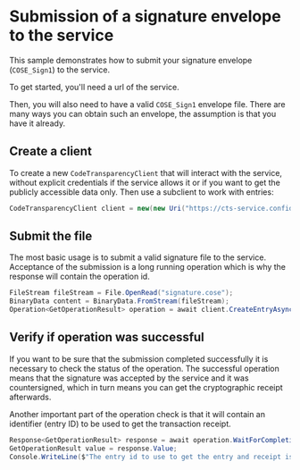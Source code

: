 # Submission of a signature envelope to the service

<!-- cspell:ignore cose -->

This sample demonstrates how to submit your signature envelope (`COSE_Sign1`) to the service.

To get started, you'll need a url of the service.

Then, you will also need to have a valid `COSE_Sign1` envelope file. There are many ways you can obtain such an envelope, the assumption is that you have it already.

## Create a client

To create a new `CodeTransparencyClient` that will interact with the service, without explicit credentials if the service allows it or if you 
want to get the publicly accessible data only. Then use a subclient to work with entries:

```C# Snippet:CodeTransparencySample1_CreateClient
CodeTransparencyClient client = new(new Uri("https://cts-service.confidential-ledger.azure.com"), null);
```

## Submit the file

The most basic usage is to submit a valid signature file to the service. Acceptance of the submission is a long running operation which is why the response will contain the operation id.

```C# Snippet:CodeTransparencySample1_SendSignature
FileStream fileStream = File.OpenRead("signature.cose");
BinaryData content = BinaryData.FromStream(fileStream);
Operation<GetOperationResult> operation = await client.CreateEntryAsync(content);  
```

## Verify if operation was successful

If you want to be sure that the submission completed successfully it is necessary to check the status of the operation. The successful operation means that the signature was accepted by the service and it was countersigned, which in turn means you can get the cryptographic receipt afterwards.

Another important part of the operation check is that it will contain an identifier (entry ID) to be used to get the transaction receipt.

```C# Snippet:CodeTransparencySample1_WaitForResult
Response<GetOperationResult> response = await operation.WaitForCompletionAsync();
GetOperationResult value = response.Value;
Console.WriteLine($"The entry id to use to get the entry and receipt is {{{value.EntryId}}}");
```
